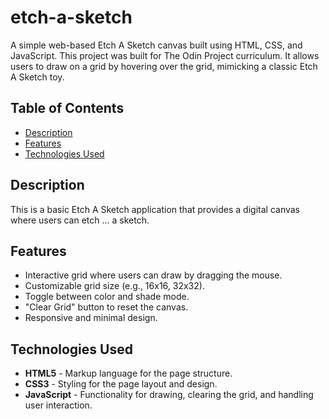 # etch-a-sketch

A simple web-based Etch A Sketch canvas built using HTML, CSS, and JavaScript. This project was built for The Odin Project curriculum.
It allows users to draw on a grid by hovering over the grid, mimicking a classic Etch A Sketch toy.

## Table of Contents

- [Description](#description)
- [Features](#features)
- [Technologies Used](#technologies-used)

## Description

This is a basic Etch A Sketch application that provides a digital canvas where users can etch ... a sketch.

## Features

- Interactive grid where users can draw by dragging the mouse.
- Customizable grid size (e.g., 16x16, 32x32).
- Toggle between color and shade mode.
- "Clear Grid" button to reset the canvas.
- Responsive and minimal design.

## Technologies Used

- **HTML5** - Markup language for the page structure.
- **CSS3** - Styling for the page layout and design.
- **JavaScript** - Functionality for drawing, clearing the grid, and handling user interaction.
